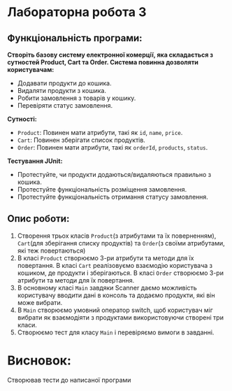 # Лабораторна робота 3

## Функціональність програми:
**Створіть базову систему електронної комерції, яка складається з сутностей Product, Cart та Order. Система повинна дозволяти користувачам:**
- Додавати продукти до кошика.
- Видаляти продукти з кошика.
- Робити замовлення з товарів у кошику.
- Перевіряти статус замовлення.

**Сутності:**
- `Product`: Повинен мати атрибути, такі як `id`, `name`, `price`.
- `Cart`: Повинен зберігати список продуктів.
- `Order`: Повинен мати атрибути, такі як `orderId`, `products`, `status`.

**Тестування JUnit:**
- Протестуйте, чи продукти додаються/видаляються правильно з кошика.
- Протестуйте функціональність розміщення замовлення.
- Протестуйте функціональність отримання статусу замовлення.

## Опис роботи:

1. Створення трьох класів `Product`(з атрибутами та їх поверненням), `Cart`(для зберігання списку продуктів) та `Order`(з своїми атрибутами, які теж повертаються)
2. В класі `Product` створюємо 3-ри атрибути та методи для їх повертання. В класі `Cart` реалізовуємо взаємодію користувача з кошиком, де продукти і зберігаються. В класі `Order` створюємо 3-ри атрибути та методи для їх повертання.
3. В основному класі `Main` завдяки Scanner даємо можливість користувачу вводити дані в консоль та додаємо продукти, які він може вибрати.
4. В `Main` створюємо умовний оператор switch, щоб користувач міг вибрати як взаємодіяти з продуктами використовуючи створені три класи.
5. Створюємо тест для класу `Main` і перевіряємо вимоги  в завданні.

# Висновок:
Створював тести до написаної програми